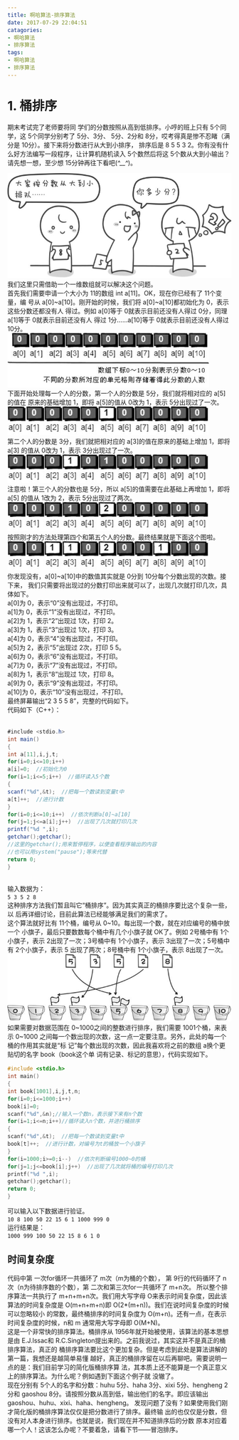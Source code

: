```yaml
---
title: 啊哈算法-排序算法
date: 2017-07-29 22:04:51
catagories:
- 啊哈算法
- 排序算法
tags:
- 啊哈算法
- 排序算法
---
```

# 1. 桶排序
  期末考试完了老师要将同
学们的分数按照从高到低排序。小哼的班上只有 5个同学，这  5个同学分别考了  5分、3分、
5分、2分和   8分，哎考得真是惨不忍睹（满分是 10分）。接下来将分数进行从大到小排序，
排序后是 8 5 5 3 2。你有没有什么好方法编写一段程序，让计算机随机读入 5个数然后将这
5个数从大到小输出？请先想一想，至少想  15分钟再往下看吧(*^__^*)。
<!-- more -->
![问题](啊哈算法-排序算法/1.jpg)  
我们这里只需借助一个一维数组就可以解决这个问题。  
首先我们需要申请一个大小为 11的数组  int a[11]。OK，现在你已经有了 11个变量，编
号从 a[0]~a[10]。刚开始的时候，我们将 a[0]~a[10]都初始化为 0，表示这些分数还都没有人
得过。例如 a[0]等于 0就表示目前还没有人得过  0分，同理  a[1]等于 0就表示目前还没有人
得过 1分……a[10]等于  0就表示目前还没有人得过  10分。  
![问题](啊哈算法-排序算法/2.jpg)   
下面开始处理每一个人的分数，第一个人的分数是 5分，我们就将相对应的  a[5]的值在
原来的基础增加 1，即将 a[5]的值从 0改为  1，表示 5分出现过了一次。   
![问题](啊哈算法-排序算法/3.jpg)  
第二个人的分数是 3分，我们就把相对应的  a[3]的值在原来的基础上增加  1，即将  a[3]
的值从 0改为  1，表示 3分出现过了一次。
![问题](啊哈算法-排序算法/4.jpg)     
注意啦！第三个人的分数也是 5分，所以  a[5]的值需要在此基础上再增加  1，即将  a[5]
的值从 1改为  2，表示 5分出现过了两次。   
![问题](啊哈算法-排序算法/5.jpg)  
按照刚才的方法处理第四个和第五个人的分数。最终结果就是下面这个图啦。
![问题](啊哈算法-排序算法/6.jpg)     
你发现没有，a[0]~a[10]中的数值其实就是 0分到  10分每个分数出现的次数。接下来，
我们只需要将出现过的分数打印出来就可以了，出现几次就打印几次，具体如下。  
a[0]为 0，表示“0”没有出现过，不打印。  
a[1]为 0，表示“1”没有出现过，不打印。  
a[2]为 1，表示“2”出现过 1次，打印  2。  
a[3]为 1，表示“3”出现过 1次，打印  3。  
a[4]为 0，表示“4”没有出现过，不打印。  
a[5]为 2，表示“5”出现过 2次，打印  5 5。  
a[6]为 0，表示“6”没有出现过，不打印。  
a[7]为 0，表示“7”没有出现过，不打印。  
a[8]为 1，表示“8”出现过 1次，打印  8。  
a[9]为 0，表示“9”没有出现过，不打印。  
a[10]为 0，表示“10”没有出现过，不打印。  
最终屏幕输出“2 3 5 5 8”，完整的代码如下。  
代码如下（C++）：
``` java

#include <stdio.h>
int main()
{
int a[11],i,j,t;
for(i=0;i<=10;i++)
a[i]=0;  //初始化为0
for(i=1;i<=5;i++)  //循环读入5个数
{
scanf("%d",&t);  //把每一个数读到变量t中
a[t]++;  //进行计数
}
for(i=0;i<=10;i++)  //依次判断a[0]~a[10]
for(j=1;j<=a[i];j++)  //出现了几次就打印几次
printf("%d ",i);
getchar();getchar();
//这里的getchar();用来暂停程序，以便查看程序输出的内容
//也可以用system("pause");等来代替
return 0;
}
 
```   
输入数据为：   
`5 3 5 2 8   `   
这种排序方法我们暂且叫它“桶排序”。因为其实真正的桶排序要比这个复杂一些，以
后再详细讨论，目前此算法已经能够满足我们的需求了。   
这个算法就好比有 11个桶，编号从  0~10。每出现一个数，就在对应编号的桶中放一个
小旗子，最后只要数数每个桶中有几个小旗子就 OK了。例如  2号桶中有  1个小旗子，表示
2出现了一次；3号桶中有   1个小旗子，表示 3出现了一次；5号桶中有   2个小旗子，表示   5
出现了两次；8号桶中有  1个小旗子，表示  8出现了一次。   
![问题](啊哈算法-排序算法/7.jpg)   
如果需要对数据范围在 0~1000之间的整数进行排序，我们需要   1001个桶，来表示   0~1000
之间每一个数出现的次数，这一点一定要注意。另外，此处的每一个桶的作用其实就是“标
记”每个数出现的次数，因此我喜欢将之前的数组 a换个更贴切的名字   book（book这个单
词有记录、标记的意思），代码实现如下。  
``` c++
#include <stdio.h>
int main()
{
int book[1001],i,j,t,n;
for(i=0;i<=1000;i++)
book[i]=0;
scanf("%d",&n);//输入一个数n，表示接下来有n个数
for(i=1;i<=n;i++)//循环读入n个数，并进行桶排序
{
scanf("%d",&t);  //把每一个数读到变量t中
book[t]++;  //进行计数，对编号为t的桶放一个小旗子
}
for(i=1000;i>=0;i--)  //依次判断编号1000~0的桶
for(j=1;j<=book[i];j++)  //出现了几次就将桶的编号打印几次
printf("%d ",i);
getchar();getchar();
return 0;
}

```   
可以输入以下数据进行验证。  
`10
8 100 50 22 15 6 1 1000 999 0
`  
运行结果是：  
`1000 999 100 50 22 15 8 6 1 0`

## 时间复杂度
代码中第 一次for循环一共循环了 m次（m为桶的个数），
第 9行的代码循环了  n次（n为待排序数的个数），第  二次和第三次for一共循环了  m+n次。
所以整个排序算法一共执行了 m+n+m+n次。我们用大写字母  O来表示时间复杂度，因此该算法的时间复杂度是 O(m+n+m+n)即 O(2*(m+n))。我们在说时间复杂度的时候可以忽略较小
的常数，最终桶排序的时间复杂度为 O(m+n)。还有一点，在表示时间复杂度的时候，n和  m
通常用大写字母即 O(M+N)。   
这是一个非常快的排序算法。桶排序从 1956年就开始被使用，该算法的基本思想是由
E.J.Issac和  R.C.Singleton提出来的。之前我说过，其实这并不是真正的桶排序算法，真正的
桶排序算法要比这个更加复杂。但是考虑到此处是算法讲解的第一篇，我想还是越简单易懂
越好，真正的桶排序留在以后再聊吧。需要说明一点的是：我们目前学习的简化版桶排序算
法，其本质上还不能算是一个真正意义上的排序算法。为什么呢？例如遇到下面这个例子就
没辙了。  
现在分别有 5个人的名字和分数：huhu  5分、haha 3分、xixi  5分、hengheng 2分和   gaoshou
8分。请按照分数从高到低，输出他们的名字。即应该输出  gaoshou、huhu、xixi、haha、hengheng。
发现问题了没有？如果使用我们刚才简化版的桶排序算法仅仅是把分数进行了排序。最终输
出的也仅仅是分数，但没有对人本身进行排序。也就是说，我们现在并不知道排序后的分数
原本对应着哪一个人！这该怎么办呢？不要着急，请看下节——冒泡排序。









